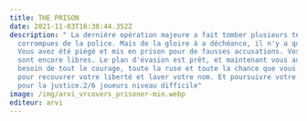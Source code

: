 ```yaml
---
title: THE PRISON
date: 2021-11-03T16:38:44.352Z
description: " La dernière opération majeure a fait tomber plusieurs têtes
  corrompues de la police. Mais de la gloire à a déchéance, il n'y a qu 'un pas.
  Vous avez été piégé et mis en prison pour de fausses accusations. Vos amis
  sont encore libres. Le plan d'évasion est prêt, et maintenant vous aurez
  besoin de tout le courage, toute la ruse et toute la chance que vous possédez
  pour recouvrer votre liberté et laver votre nom. Et poursuivre votre combat
  pour la justice.2/6 joueurs niveau difficile"
image: /img/arvi_vrcovers_prisoner-min.webp
editeur: arvi
---
```

